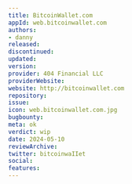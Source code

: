```yaml
---
title: BitcoinWallet.com
appId: web.bitcoinwallet.com
authors:
- danny
released: 
discontinued: 
updated: 
version: 
provider: 404 Financial LLC
providerWebsite: 
website: http://bitcoinwallet.com
repository: 
issue: 
icon: web.bitcoinwallet.com.jpg
bugbounty: 
meta: ok
verdict: wip
date: 2024-05-10
reviewArchive:
twitter: bitcoinwaIIet
social:
features:
---
```

